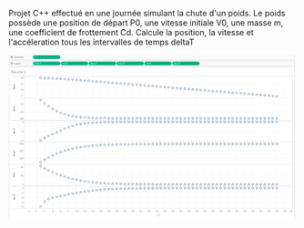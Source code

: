 Projet C++ effectué en une journée simulant la chute d'un poids.
Le poids possède une position de départ P0, une vitesse initiale V0, une masse m, une coefficient de frottement Cd.
Calcule la position, la vitesse et l'accéleration tous les intervalles de temps deltaT

![screenshot](https://github.com/LorenzoMarnat/SimulationChuteLibre/blob/master/SyntheseTP1/SyntheseTP1/ChuteBob.PNG)
 
